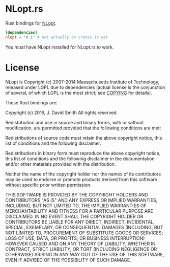# NLopt.rs

Rust bindings for [NLopt](http://ab-initio.mit.edu/wiki/index.php/NLopt).

```toml
[dependencies]
nlopt = "0.1" # not actually on crates.io yet
```

You *must* have NLopt installed for NLopt.rs to work.

# License

NLopt is Copyright (c) 2007-2014 Massachusetts Institute of Technology,
released under LGPL due to dependencies (actual license is the conjunction of
several, of which LGPL is the most strict; see [COPYING](https://github.com/stevengj/nlopt/blob/master/COPYING) for details).

These Rust bindings are:

Copyright (c) 2016, J. David Smith All rights reserved.

Redistribution and use in source and binary forms, with or without modification, are permitted provided that the following conditions are met:

Redistributions of source code must retain the above copyright notice, this list of conditions and the following disclaimer.

Redistributions in binary form must reproduce the above copyright notice, this list of conditions and the following disclaimer in the documentation and/or other materials provided with the distribution.

Neither the name of the copyright holder nor the names of its contributors may be used to endorse or promote products derived from this software without specific prior written permission.

THIS SOFTWARE IS PROVIDED BY THE COPYRIGHT HOLDERS AND CONTRIBUTORS "AS IS" AND ANY EXPRESS OR IMPLIED WARRANTIES, INCLUDING, BUT NOT LIMITED TO, THE IMPLIED WARRANTIES OF MERCHANTABILITY AND FITNESS FOR A PARTICULAR PURPOSE ARE DISCLAIMED. IN NO EVENT SHALL THE COPYRIGHT HOLDER OR CONTRIBUTORS BE LIABLE FOR ANY DIRECT, INDIRECT, INCIDENTAL, SPECIAL, EXEMPLARY, OR CONSEQUENTIAL DAMAGES (INCLUDING, BUT NOT LIMITED TO, PROCUREMENT OF SUBSTITUTE GOODS OR SERVICES; LOSS OF USE, DATA, OR PROFITS; OR BUSINESS INTERRUPTION) HOWEVER CAUSED AND ON ANY THEORY OF LIABILITY, WHETHER IN CONTRACT, STRICT LIABILITY, OR TORT (INCLUDING NEGLIGENCE OR OTHERWISE) ARISING IN ANY WAY OUT OF THE USE OF THIS SOFTWARE, EVEN IF ADVISED OF THE POSSIBILITY OF SUCH DAMAGE.
